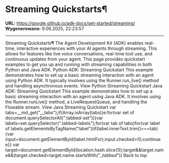 # Streaming Quickstarts¶

**URL:** https://google.github.io/adk-docs/get-started/streaming/
**Wygenerowano:** 9.06.2025, 22:23:57

---

Streaming Quickstarts¶ The Agent Development Kit (ADK) enables real-time, interactive experiences with your AI agents through streaming. This allows for features like live voice conversations, real-time tool use, and continuous updates from your agent. This page provides quickstart examples to get you up and running with streaming capabilities in both Python and Java ADK. Python ADK: Streaming Quickstart This example demonstrates how to set up a basic streaming interaction with an agent using Python ADK. It typically involves using the Runner.run_live() method and handling asynchronous events. View Python Streaming Quickstart Java ADK: Streaming Quickstart This example demonstrates how to set up a basic streaming interaction with an agent using Java ADK. It involves using the Runner.runLive() method, a LiveRequestQueue, and handling the Flowable<Event> stream. View Java Streaming Quickstart var tabs=__md_get("__tabs");if(Array.isArray(tabs))e:for(var set of document.querySelectorAll(".tabbed-set")){var labels=set.querySelector(".tabbed-labels");for(var tab of tabs)for(var label of labels.getElementsByTagName("label"))if(label.innerText.trim()===tab){var input=document.getElementById(label.htmlFor);input.checked=!0;continue e}} var target=document.getElementById(location.hash.slice(1));target&&target.name&&(target.checked=target.name.startsWith("__tabbed_")) Back to top
